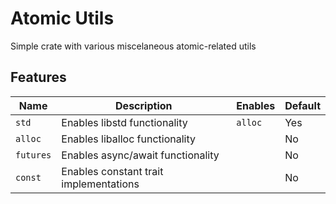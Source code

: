 # Atomic Utils
Simple crate with various miscelaneous atomic-related utils

## Features
| Name      | Description                            | Enables | Default |
| --------- | -------------------------------------- | ------- | ------- |
| `std`     | Enables libstd functionality           | `alloc` | Yes     |
| `alloc`   | Enables liballoc functionality         |         | No      |
| `futures` | Enables async/await functionality      |         | No      |
| `const`   | Enables constant trait implementations |         | No      |
